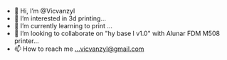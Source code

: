 - 👋 Hi, I’m @Vicvanzyl
- 👀 I’m interested in 3d printing...
- 🌱 I’m currently learning to print ...
- 💞️ I’m looking to collaborate on "hy base l v1.0" with Alunar FDM M508 printer...
- 📫 How to reach me ...vicvanzyl@gmail.com

<!---
Vicvanzyl/Vicvanzyl is a ✨ special ✨ repository because its `README.md` (this file) appears on your GitHub profile.
You can click the Preview link to take a look at your changes.
--->
